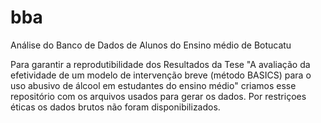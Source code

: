 # bba
Análise do Banco de Dados de Alunos do Ensino médio de Botucatu

Para garantir a reprodutibilidade dos Resultados da Tese "A avaliação da efetividade de um modelo de intervenção breve (método BASICS) para o uso abusivo de álcool em estudantes do ensino médio" criamos esse repositório com os arquivos usados para gerar os dados. Por restriçoes éticas os dados brutos não foram disponibilizados. 


